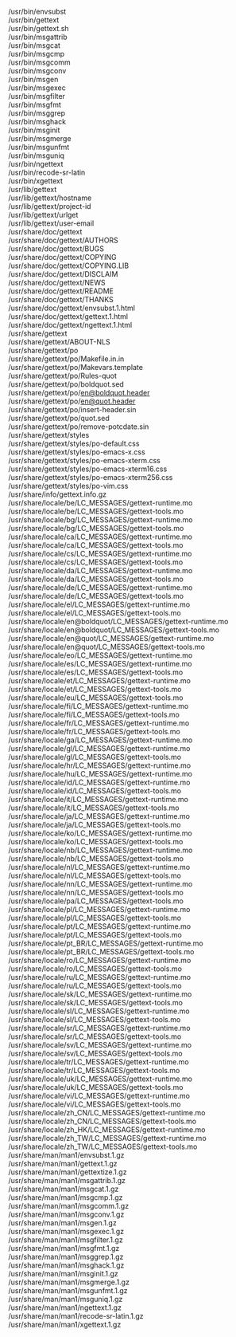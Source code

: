 /usr/bin/envsubst  
/usr/bin/gettext  
/usr/bin/gettext.sh  
/usr/bin/msgattrib  
/usr/bin/msgcat  
/usr/bin/msgcmp  
/usr/bin/msgcomm  
/usr/bin/msgconv  
/usr/bin/msgen  
/usr/bin/msgexec  
/usr/bin/msgfilter  
/usr/bin/msgfmt  
/usr/bin/msggrep  
/usr/bin/msghack  
/usr/bin/msginit  
/usr/bin/msgmerge  
/usr/bin/msgunfmt  
/usr/bin/msguniq  
/usr/bin/ngettext  
/usr/bin/recode-sr-latin  
/usr/bin/xgettext  
/usr/lib/gettext  
/usr/lib/gettext/hostname  
/usr/lib/gettext/project-id  
/usr/lib/gettext/urlget  
/usr/lib/gettext/user-email  
/usr/share/doc/gettext  
/usr/share/doc/gettext/AUTHORS  
/usr/share/doc/gettext/BUGS  
/usr/share/doc/gettext/COPYING  
/usr/share/doc/gettext/COPYING.LIB  
/usr/share/doc/gettext/DISCLAIM  
/usr/share/doc/gettext/NEWS  
/usr/share/doc/gettext/README  
/usr/share/doc/gettext/THANKS  
/usr/share/doc/gettext/envsubst.1.html  
/usr/share/doc/gettext/gettext.1.html  
/usr/share/doc/gettext/ngettext.1.html  
/usr/share/gettext  
/usr/share/gettext/ABOUT-NLS  
/usr/share/gettext/po  
/usr/share/gettext/po/Makefile.in.in  
/usr/share/gettext/po/Makevars.template  
/usr/share/gettext/po/Rules-quot  
/usr/share/gettext/po/boldquot.sed  
/usr/share/gettext/po/en@boldquot.header  
/usr/share/gettext/po/en@quot.header  
/usr/share/gettext/po/insert-header.sin  
/usr/share/gettext/po/quot.sed  
/usr/share/gettext/po/remove-potcdate.sin  
/usr/share/gettext/styles  
/usr/share/gettext/styles/po-default.css  
/usr/share/gettext/styles/po-emacs-x.css  
/usr/share/gettext/styles/po-emacs-xterm.css  
/usr/share/gettext/styles/po-emacs-xterm16.css  
/usr/share/gettext/styles/po-emacs-xterm256.css  
/usr/share/gettext/styles/po-vim.css  
/usr/share/info/gettext.info.gz  
/usr/share/locale/be/LC\_MESSAGES/gettext-runtime.mo  
/usr/share/locale/be/LC\_MESSAGES/gettext-tools.mo  
/usr/share/locale/bg/LC\_MESSAGES/gettext-runtime.mo  
/usr/share/locale/bg/LC\_MESSAGES/gettext-tools.mo  
/usr/share/locale/ca/LC\_MESSAGES/gettext-runtime.mo  
/usr/share/locale/ca/LC\_MESSAGES/gettext-tools.mo  
/usr/share/locale/cs/LC\_MESSAGES/gettext-runtime.mo  
/usr/share/locale/cs/LC\_MESSAGES/gettext-tools.mo  
/usr/share/locale/da/LC\_MESSAGES/gettext-runtime.mo  
/usr/share/locale/da/LC\_MESSAGES/gettext-tools.mo  
/usr/share/locale/de/LC\_MESSAGES/gettext-runtime.mo  
/usr/share/locale/de/LC\_MESSAGES/gettext-tools.mo  
/usr/share/locale/el/LC\_MESSAGES/gettext-runtime.mo  
/usr/share/locale/el/LC\_MESSAGES/gettext-tools.mo  
/usr/share/locale/en@boldquot/LC\_MESSAGES/gettext-runtime.mo  
/usr/share/locale/en@boldquot/LC\_MESSAGES/gettext-tools.mo  
/usr/share/locale/en@quot/LC\_MESSAGES/gettext-runtime.mo  
/usr/share/locale/en@quot/LC\_MESSAGES/gettext-tools.mo  
/usr/share/locale/eo/LC\_MESSAGES/gettext-runtime.mo  
/usr/share/locale/es/LC\_MESSAGES/gettext-runtime.mo  
/usr/share/locale/es/LC\_MESSAGES/gettext-tools.mo  
/usr/share/locale/et/LC\_MESSAGES/gettext-runtime.mo  
/usr/share/locale/et/LC\_MESSAGES/gettext-tools.mo  
/usr/share/locale/eu/LC\_MESSAGES/gettext-tools.mo  
/usr/share/locale/fi/LC\_MESSAGES/gettext-runtime.mo  
/usr/share/locale/fi/LC\_MESSAGES/gettext-tools.mo  
/usr/share/locale/fr/LC\_MESSAGES/gettext-runtime.mo  
/usr/share/locale/fr/LC\_MESSAGES/gettext-tools.mo  
/usr/share/locale/ga/LC\_MESSAGES/gettext-runtime.mo  
/usr/share/locale/gl/LC\_MESSAGES/gettext-runtime.mo  
/usr/share/locale/gl/LC\_MESSAGES/gettext-tools.mo  
/usr/share/locale/hr/LC\_MESSAGES/gettext-runtime.mo  
/usr/share/locale/hu/LC\_MESSAGES/gettext-runtime.mo  
/usr/share/locale/id/LC\_MESSAGES/gettext-runtime.mo  
/usr/share/locale/id/LC\_MESSAGES/gettext-tools.mo  
/usr/share/locale/it/LC\_MESSAGES/gettext-runtime.mo  
/usr/share/locale/it/LC\_MESSAGES/gettext-tools.mo  
/usr/share/locale/ja/LC\_MESSAGES/gettext-runtime.mo  
/usr/share/locale/ja/LC\_MESSAGES/gettext-tools.mo  
/usr/share/locale/ko/LC\_MESSAGES/gettext-runtime.mo  
/usr/share/locale/ko/LC\_MESSAGES/gettext-tools.mo  
/usr/share/locale/nb/LC\_MESSAGES/gettext-runtime.mo  
/usr/share/locale/nb/LC\_MESSAGES/gettext-tools.mo  
/usr/share/locale/nl/LC\_MESSAGES/gettext-runtime.mo  
/usr/share/locale/nl/LC\_MESSAGES/gettext-tools.mo  
/usr/share/locale/nn/LC\_MESSAGES/gettext-runtime.mo  
/usr/share/locale/nn/LC\_MESSAGES/gettext-tools.mo  
/usr/share/locale/pa/LC\_MESSAGES/gettext-tools.mo  
/usr/share/locale/pl/LC\_MESSAGES/gettext-runtime.mo  
/usr/share/locale/pl/LC\_MESSAGES/gettext-tools.mo  
/usr/share/locale/pt/LC\_MESSAGES/gettext-runtime.mo  
/usr/share/locale/pt/LC\_MESSAGES/gettext-tools.mo  
/usr/share/locale/pt\_BR/LC\_MESSAGES/gettext-runtime.mo  
/usr/share/locale/pt\_BR/LC\_MESSAGES/gettext-tools.mo  
/usr/share/locale/ro/LC\_MESSAGES/gettext-runtime.mo  
/usr/share/locale/ro/LC\_MESSAGES/gettext-tools.mo  
/usr/share/locale/ru/LC\_MESSAGES/gettext-runtime.mo  
/usr/share/locale/ru/LC\_MESSAGES/gettext-tools.mo  
/usr/share/locale/sk/LC\_MESSAGES/gettext-runtime.mo  
/usr/share/locale/sk/LC\_MESSAGES/gettext-tools.mo  
/usr/share/locale/sl/LC\_MESSAGES/gettext-runtime.mo  
/usr/share/locale/sl/LC\_MESSAGES/gettext-tools.mo  
/usr/share/locale/sr/LC\_MESSAGES/gettext-runtime.mo  
/usr/share/locale/sr/LC\_MESSAGES/gettext-tools.mo  
/usr/share/locale/sv/LC\_MESSAGES/gettext-runtime.mo  
/usr/share/locale/sv/LC\_MESSAGES/gettext-tools.mo  
/usr/share/locale/tr/LC\_MESSAGES/gettext-runtime.mo  
/usr/share/locale/tr/LC\_MESSAGES/gettext-tools.mo  
/usr/share/locale/uk/LC\_MESSAGES/gettext-runtime.mo  
/usr/share/locale/uk/LC\_MESSAGES/gettext-tools.mo  
/usr/share/locale/vi/LC\_MESSAGES/gettext-runtime.mo  
/usr/share/locale/vi/LC\_MESSAGES/gettext-tools.mo  
/usr/share/locale/zh\_CN/LC\_MESSAGES/gettext-runtime.mo  
/usr/share/locale/zh\_CN/LC\_MESSAGES/gettext-tools.mo  
/usr/share/locale/zh\_HK/LC\_MESSAGES/gettext-runtime.mo  
/usr/share/locale/zh\_TW/LC\_MESSAGES/gettext-runtime.mo  
/usr/share/locale/zh\_TW/LC\_MESSAGES/gettext-tools.mo  
/usr/share/man/man1/envsubst.1.gz  
/usr/share/man/man1/gettext.1.gz  
/usr/share/man/man1/gettextize.1.gz  
/usr/share/man/man1/msgattrib.1.gz  
/usr/share/man/man1/msgcat.1.gz  
/usr/share/man/man1/msgcmp.1.gz  
/usr/share/man/man1/msgcomm.1.gz  
/usr/share/man/man1/msgconv.1.gz  
/usr/share/man/man1/msgen.1.gz  
/usr/share/man/man1/msgexec.1.gz  
/usr/share/man/man1/msgfilter.1.gz  
/usr/share/man/man1/msgfmt.1.gz  
/usr/share/man/man1/msggrep.1.gz  
/usr/share/man/man1/msghack.1.gz  
/usr/share/man/man1/msginit.1.gz  
/usr/share/man/man1/msgmerge.1.gz  
/usr/share/man/man1/msgunfmt.1.gz  
/usr/share/man/man1/msguniq.1.gz  
/usr/share/man/man1/ngettext.1.gz  
/usr/share/man/man1/recode-sr-latin.1.gz  
/usr/share/man/man1/xgettext.1.gz  
